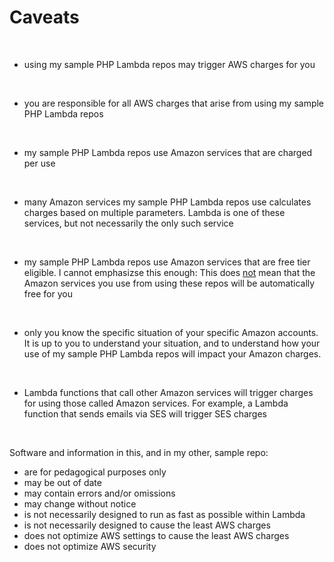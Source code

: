 # Caveats

<br>

- using my sample PHP Lambda repos may trigger AWS charges for you

<br>

- you are responsible for all AWS charges that arise from using my sample PHP Lambda repos

<br>

- my sample PHP Lambda repos use Amazon services that are charged per use

<br>

- many Amazon services my sample PHP Lambda repos use calculates charges based on multiple parameters. Lambda is one of these services, but not necessarily the only such service 

<br>

- my sample PHP Lambda repos use Amazon services that are free tier eligible. I cannot emphasizse this enough: This does <u>not</u> mean that the Amazon services you use from using these repos will be automatically free for you

<br>

- only you know the specific situation of your specific Amazon accounts. It is up to you to understand your situation, and to understand how your use of my sample PHP Lambda repos will impact your Amazon charges. 

<br>

- Lambda functions that call other Amazon services will trigger charges for using those called Amazon services. For example, a Lambda function that sends emails via SES will trigger SES charges

<br>

Software and information in this, and in my other, sample repo:
- are for pedagogical purposes only
- may be out of date
- may contain errors and/or omissions
- may change without notice
- is not necessarily designed to run as fast as possible within Lambda
- is not necessarily designed to cause the least AWS charges
- does not optimize AWS settings to cause the least AWS charges
- does not optimize AWS security